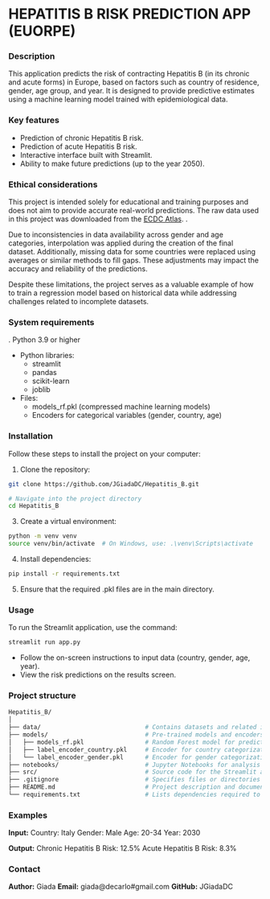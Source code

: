 # HEPATITIS B RISK PREDICTION APP (EUORPE)

### Description 
This application predicts the risk of contracting Hepatitis B  (in its chronic and acute forms) in Europe, based on factors such as country of residence, gender, age group, and year. It is designed to provide predictive estimates using a machine learning model trained with epidemiological data.

### Key features
- Prediction of chronic Hepatitis B risk.
- Prediction of acute Hepatitis B risk.
- Interactive interface built with Streamlit.
- Ability to make future predictions (up to the year 2050).

### Ethical considerations 
This project is intended solely for educational and training purposes and does not aim to provide accurate real-world predictions. The raw data used in this project was downloaded from the [ECDC Atlas](https://atlas.ecdc.europa.eu/public/index.aspx).
.

Due to inconsistencies in data availability across gender and age categories, interpolation was applied during the creation of the final dataset. Additionally, missing data for some countries were replaced using averages or similar methods to fill gaps. These adjustments may impact the accuracy and reliability of the predictions.

Despite these limitations, the project serves as a valuable example of how to train a regression model based on historical data while addressing challenges related to incomplete datasets.


### System requirements
. Python 3.9 or higher
- Python libraries:
   - streamlit
   - pandas
   - scikit-learn
   - joblib
- Files:
   - models_rf.pkl (compressed machine learning models)
   - Encoders for categorical variables (gender, country, age)

### Installation 
Follow these steps to install the project on your computer:

1. Clone the repository:  

```bash
git clone https://github.com/JGiadaDC/Hepatitis_B.git

# Navigate into the project directory
cd Hepatitis_B
```

3. Create a virtual environment:
```bash
python -m venv venv
source venv/bin/activate  # On Windows, use: .\venv\Scripts\activate

```

4. Install dependencies:
```bash
pip install -r requirements.txt
```

5. Ensure that the required .pkl files are in the main directory.

### Usage 
To run the Streamlit application, use the command:
```bash
streamlit run app.py
```

- Follow the on-screen instructions to input data (country, gender, age, year).
- View the risk predictions on the results screen.

### Project structure
```bash
Hepatitis_B/
│
├── data/                             # Contains datasets and related input/output files
├── models/                           # Pre-trained models and encoders (.pkl files)
│   ├── models_rf.pkl                 # Random Forest model for predictions
│   ├── label_encoder_country.pkl     # Encoder for country categorization
│   └── label_encoder_gender.pkl      # Encoder for gender categorization
├── notebooks/                        # Jupyter Notebooks for analysis and prototyping
├── src/                              # Source code for the Streamlit app and Python modules
├── .gitignore                        # Specifies files or directories to exclude from Git
├── README.md                         # Project description and documentation
└── requirements.txt                  # Lists dependencies required to run the project

```

### Examples 
**Input:**
Country: Italy
Gender: Male
Age: 20-34
Year: 2030

**Output:**
Chronic Hepatitis B Risk: 12.5%
Acute Hepatitis B Risk: 8.3%

### Contact
**Author:** Giada
**Email:** giada@decarlo#gmail.com
**GitHub:** JGiadaDC

